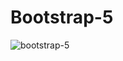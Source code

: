# Bootstrap-5
![bootstrap-5](https://user-images.githubusercontent.com/93088169/222124227-7b4d2655-eb54-4de0-98d9-27e57eda3764.jpg)
